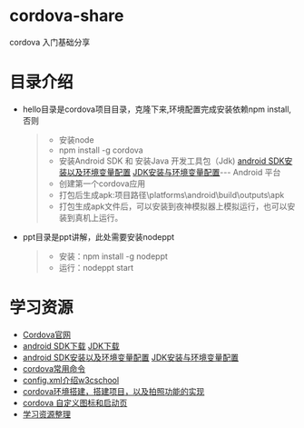 # cordova-share
cordova 入门基础分享
# 目录介绍
* hello目录是cordova项目目录，克隆下来,环境配置完成安装依赖npm install,否则
  > * 安装node
  > * npm install -g cordova 
  > * 安装Android SDK 和 安装Java 开发工具包（Jdk) [android SDK安装以及环境变量配置](https://blog.csdn.net/zeternityyt/article/details/79655150) [JDK安装与环境变量配置](https://jingyan.baidu.com/article/6dad5075d1dc40a123e36ea3.html)--- Android 平台
  > * 创建第一个cordova应用
  > * 打包后生成apk:项目路径\platforms\android\build\outputs\apk
  > * 打包生成apk文件后，可以安装到夜神模拟器上模拟运行，也可以安装到真机上运行。
* ppt目录是ppt讲解，此处需要安装nodeppt
  > * 安装：npm install -g nodeppt
  > * 运行：nodeppt start
# 学习资源
* [Cordova官网](http://cordova.apache.org/) 
* [android SDK下载](http://sdk.android-studio.org) [JDK下载](http://jdk.android-studio.org)
* [android SDK安装以及环境变量配置](https://blog.csdn.net/zeternityyt/article/details/79655150) [JDK安装与环境变量配置](https://jingyan.baidu.com/article/6dad5075d1dc40a123e36ea3.html)
* [cordova常用命令](https://blog.csdn.net/zp511253886/article/details/49817637)
* [config.xml介绍w3cschool](https://www.w3cschool.cn/cordova/cordova_config_xml.html)
* [cordova环境搭建，搭建项目，以及拍照功能的实现](https://www.cnblogs.com/zlj123/p/6004891.html)
* [cordova 自定义图标和启动页](https://www.jianshu.com/p/3ad9538cf5fe)
* [学习资源整理](https://www.jianshu.com/p/2640d15a59d7)

